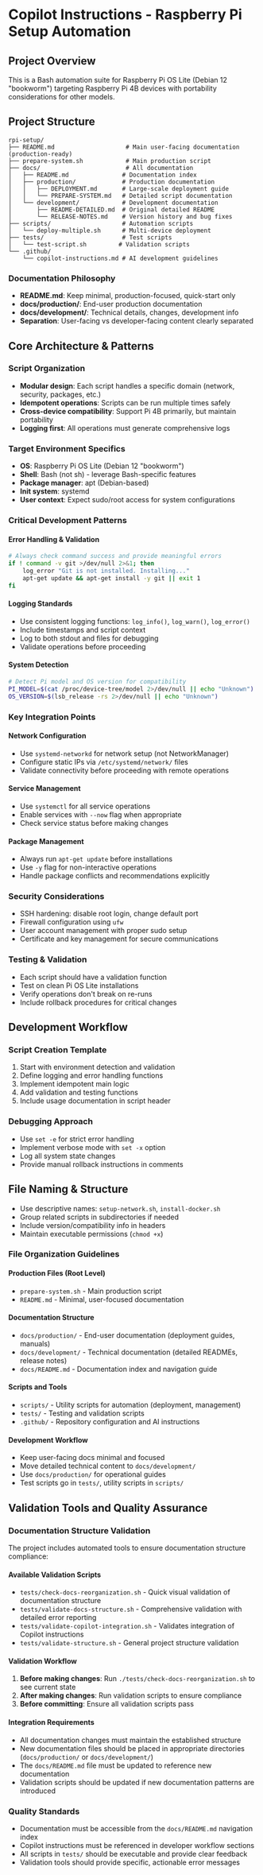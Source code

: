 # Copilot Instructions - Raspberry Pi Setup Automation

## Project Overview

This is a Bash automation suite for Raspberry Pi OS Lite (Debian 12 "bookworm") targeting Raspberry Pi 4B devices with portability considerations for other models.

## Project Structure

```
rpi-setup/
├── README.md                    # Main user-facing documentation (production-ready)
├── prepare-system.sh            # Main production script
├── docs/                        # All documentation
│   ├── README.md               # Documentation index
│   ├── production/             # Production documentation
│   │   ├── DEPLOYMENT.md       # Large-scale deployment guide
│   │   └── PREPARE-SYSTEM.md   # Detailed script documentation
│   └── development/            # Development documentation
│       ├── README-DETAILED.md  # Original detailed README
│       └── RELEASE-NOTES.md    # Version history and bug fixes
├── scripts/                    # Automation scripts
│   └── deploy-multiple.sh      # Multi-device deployment
├── tests/                      # Test scripts
│   └── test-script.sh         # Validation scripts
└── .github/
    └── copilot-instructions.md # AI development guidelines
```

### Documentation Philosophy

- **README.md**: Keep minimal, production-focused, quick-start only
- **docs/production/**: End-user production documentation
- **docs/development/**: Technical details, changes, development info
- **Separation**: User-facing vs developer-facing content clearly separated

## Core Architecture & Patterns

### Script Organization

- **Modular design**: Each script handles a specific domain (network, security, packages, etc.)
- **Idempotent operations**: Scripts can be run multiple times safely
- **Cross-device compatibility**: Support Pi 4B primarily, but maintain portability
- **Logging first**: All operations must generate comprehensive logs

### Target Environment Specifics

- **OS**: Raspberry Pi OS Lite (Debian 12 "bookworm")
- **Shell**: Bash (not sh) - leverage Bash-specific features
- **Package manager**: apt (Debian-based)
- **Init system**: systemd
- **User context**: Expect sudo/root access for system configurations

### Critical Development Patterns

#### Error Handling & Validation

```bash
# Always check command success and provide meaningful errors
if ! command -v git >/dev/null 2>&1; then
    log_error "Git is not installed. Installing..."
    apt-get update && apt-get install -y git || exit 1
fi
```

#### Logging Standards

- Use consistent logging functions: `log_info()`, `log_warn()`, `log_error()`
- Include timestamps and script context
- Log to both stdout and files for debugging
- Validate operations before proceeding

#### System Detection

```bash
# Detect Pi model and OS version for compatibility
PI_MODEL=$(cat /proc/device-tree/model 2>/dev/null || echo "Unknown")
OS_VERSION=$(lsb_release -rs 2>/dev/null || echo "Unknown")
```

### Key Integration Points

#### Network Configuration

- Use `systemd-networkd` for network setup (not NetworkManager)
- Configure static IPs via `/etc/systemd/network/` files
- Validate connectivity before proceeding with remote operations

#### Service Management

- Use `systemctl` for all service operations
- Enable services with `--now` flag when appropriate
- Check service status before making changes

#### Package Management

- Always run `apt-get update` before installations
- Use `-y` flag for non-interactive operations
- Handle package conflicts and recommendations explicitly

### Security Considerations

- SSH hardening: disable root login, change default port
- Firewall configuration using `ufw`
- User account management with proper sudo setup
- Certificate and key management for secure communications

### Testing & Validation

- Each script should have a validation function
- Test on clean Pi OS Lite installations
- Verify operations don't break on re-runs
- Include rollback procedures for critical changes

## Development Workflow

### Script Creation Template

1. Start with environment detection and validation
2. Define logging and error handling functions
3. Implement idempotent main logic
4. Add validation and testing functions
5. Include usage documentation in script header

### Debugging Approach

- Use `set -e` for strict error handling
- Implement verbose mode with `set -x` option
- Log all system state changes
- Provide manual rollback instructions in comments

## File Naming & Structure

- Use descriptive names: `setup-network.sh`, `install-docker.sh`
- Group related scripts in subdirectories if needed
- Include version/compatibility info in headers
- Maintain executable permissions (`chmod +x`)

### File Organization Guidelines

#### Production Files (Root Level)

- `prepare-system.sh` - Main production script
- `README.md` - Minimal, user-focused documentation

#### Documentation Structure

- `docs/production/` - End-user documentation (deployment guides, manuals)
- `docs/development/` - Technical documentation (detailed READMEs, release notes)
- `docs/README.md` - Documentation index and navigation guide

#### Scripts and Tools

- `scripts/` - Utility scripts for automation (deployment, management)
- `tests/` - Testing and validation scripts
- `.github/` - Repository configuration and AI instructions

#### Development Workflow

- Keep user-facing docs minimal and focused
- Move detailed technical content to `docs/development/`
- Use `docs/production/` for operational guides
- Test scripts go in `tests/`, utility scripts in `scripts/`

## Validation Tools and Quality Assurance

### Documentation Structure Validation

The project includes automated tools to ensure documentation structure compliance:

#### Available Validation Scripts

- `tests/check-docs-reorganization.sh` - Quick visual validation of documentation structure
- `tests/validate-docs-structure.sh` - Comprehensive validation with detailed error reporting
- `tests/validate-copilot-integration.sh` - Validates integration of Copilot instructions
- `tests/validate-structure.sh` - General project structure validation

#### Validation Workflow

1. **Before making changes**: Run `./tests/check-docs-reorganization.sh` to see current state
2. **After making changes**: Run validation scripts to ensure compliance
3. **Before committing**: Ensure all validation scripts pass

#### Integration Requirements

- All documentation changes must maintain the established structure
- New documentation files should be placed in appropriate directories (`docs/production/` or `docs/development/`)
- The `docs/README.md` file must be updated to reference new documentation
- Validation scripts should be updated if new documentation patterns are introduced

### Quality Standards

- Documentation must be accessible from the `docs/README.md` navigation index
- Copilot instructions must be referenced in developer workflow sections
- All scripts in `tests/` should be executable and provide clear feedback
- Validation tools should provide specific, actionable error messages
